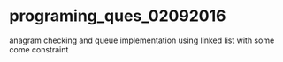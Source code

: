# programing_ques_02092016
anagram checking and queue implementation using linked list with some come constraint
